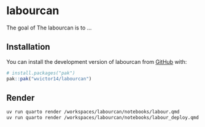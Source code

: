 
# labourcan

<!-- badges: start -->
<!-- badges: end -->

The goal of The labourcan is to ...

## Installation

You can install the development version of labourcan from [GitHub](https://github.com/) with:

``` r
# install.packages("pak")
pak::pak("wvictor14/labourcan")
```

## Render

```bash
uv run quarto render /workspaces/labourcan/notebooks/labour.qmd
uv run quarto render /workspaces/labourcan/notebooks/labour_deploy.qmd
```

